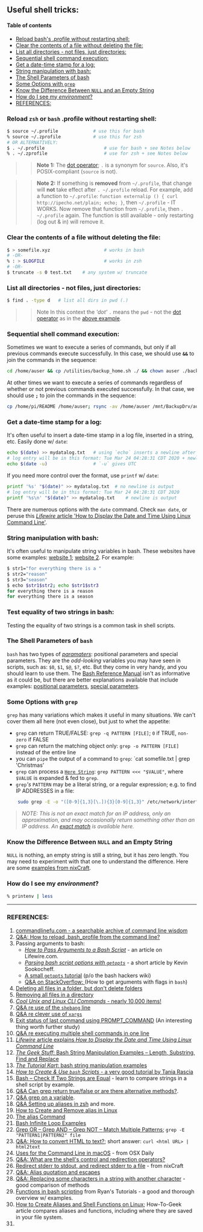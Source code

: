 ## Useful shell tricks:

#### Table of contents

* [Reload bash's .profile without restarting shell:](#reload-bashs-profile-without-restarting-shell)
* [Clear the contents of a file without deleting the file:](#clear-the-contents-of-a-file-without-deleting-the-file)
* [List all directories - not files, just directories:](#list-all-directories---not-files-just-directories)
* [Sequential shell command execution:](#sequential-shell-command-execution)
* [Get a date-time stamp for a log:](#get-a-date-time-stamp-for-a-log)
* [String manipulation with bash:](#string-manipulation-with-bash)
* [The Shell Parameters of bash](#the-shell-parameters-of-bash)
* [Some Options with `grep`](#some-options-with-grep) 
* [Know the Difference Between `NULL` and an Empty String](#know-the-difference-between-null-and-an-empty-string) 
* [How do I see my *environment*?](#how-do-i-see-my-environment)
* [REFERENCES:](#references)



### Reload `zsh` or `bash`  .profile without restarting shell:


```zsh
$ source ~/.profile				# use this for bash
% source ~/.zprofile			# use this for zsh
# OR ALTERNATIVELY: 
$ . ~/.profile						# use for bash + see Notes below 
% . ~/.zprofile						# use for zsh + see Notes below
```

>> **Note 1:** The [dot operator](https://ss64.com/bash/source.html); `.` is a synonym for `source`. Also, it's POSIX-compliant (`source` is not).

>> **Note 2:** If something is **removed** from `~/.profile`, that change will **not** take effect after `. ~/.profile` reload. For example, add a function to `~/.profile`: `function externalip () { curl http://ipecho.net/plain; echo; }`, then `~/.profile` - IT WORKS. Now remove that function from `~/.profile`, then `. ~/.profile` again. The function is still available - only restarting (log out & in) will remove it. 

### Clear the contents of a file without deleting the file:

```bash
$ > somefile.xyz					# works in bash
# -OR-
% : > $LOGFILE						# works in zsh
# -OR-
$ truncate -s 0 test.txt	# any system w/ truncate
```

### List all directories - not files, just directories:

```bash
$ find . -type d   # list all dirs in pwd (.)
```

> > Note In this context the *'dot'* `.` means the `pwd` - not the [dot operator](https://ss64.com/bash/source.html) as in the [above example](#reload-bashs-profile-without-restarting-shell). 

### Sequential shell command execution:

Sometimes we want to execute a series of commands, but only if all previous commands execute successfully. In this case, we should use **`&&`** to join the commands in the sequence: 

```bash
cd /home/auser && cp /utilities/backup_home.sh ./ && chown auser ./backup_home.sh
```
At other times we want to execute a series of commands regardless of whether or not previous commands executed successfully. In that case, we should use **`;`** to join the commands in the sequence:

```bash
cp /home/pi/README /home/auser; rsync -av /home/auser /mnt/BackupDrv/auser_backup/
```

### Get a date-time stamp for a log:

It's often useful to insert a date-time stamp in a log file, inserted in a string, etc. Easily done w/ `date`: 

```bash
echo $(date) >> mydatalog.txt   # using `echo` inserts a newline after the date & time 
# log entry will be in this format: Tue Mar 24 04:28:31 CDT 2020 + newline
echo $(date -u)                 # `-u` gives UTC 
```

If you need more control over the format, use `printf` w/ `date`:

```bash
printf '%s' "$(date)" >> mydatalog.txt	# no newline is output
# log entry will be in this format: Tue Mar 24 04:28:31 CDT 2020 
printf '%s\n' "$(date)" >> mydatalog.txt	# newline is output
```

There are numerous options with the `date` command. Check `man date`, or peruse this [*Lifewire* article 'How to Display the Date and Time Using Linux Command Line'](https://www.lifewire.com/display-date-time-using-linux-command-line-4032698). 

### String manipulation with bash:

It's often useful to manipulate string variables in bash. These websites have some examples: [website 1](https://www.tutorialkart.com/bash-shell-scripting/bash-string-manipulation-examples/); [website 2](https://www.thegeekstuff.com/2010/07/bash-string-manipulation/). For example:

```bash
$ str1="for everything there is a "
$ str2="reason"
$ str3="season"
$ echo $str1$str2; echo $str1$str3
for everything there is a reason
for everything there is a season
```

### Test equality of two strings in bash:

Testing the equality of two strings is a common task in shell scripts.



### The Shell Parameters of `bash`

`bash` has two types of [*paramaters*](https://www.gnu.org/software/bash/manual/bash.html#Shell-Parameters): positional parameters and special parameters. They are the *odd-looking* variables you may have seen in scripts, such as: `$0`, `$1`, `$@`, `$?`, etc.  But they come in very handy, and you should learn to use them. The [Bash Reference Manual](https://www.gnu.org/savannah-checkouts/gnu/bash/manual/bash.html) isn't as informative as it could be, but there are better explanations available that include examples: [positional parameters](https://www.thegeekstuff.com/2010/05/bash-shell-positional-parameters/), [special parameters](https://www.thegeekstuff.com/2010/05/bash-shell-special-parameters/). 

### Some Options with `grep`

`grep` has many variations which makes it useful in many situations. We can't cover them all here (not even close), but just to whet the appetite: 

* `grep` can return TRUE/FALSE: `grep -q PATTERN [FILE]`; `0` if TRUE, `non-zero` if FALSE
* `grep` can return the matching object only: `grep -o PATTERN [FILE]` instead of the entire line
* you can `pipe` the output of a command to `grep`:  `cat somefile.txt | grep 'Christmas' 
* `grep` can process a [`Here String`](https://linux.die.net/abs-guide/x15683.html):  `grep PATTERN <<< "$VALUE"`, where  `$VALUE` is expanded & fed to `grep`. 
* `grep`*'s* `PATTERN` may be a literal string, or a regular expression; e.g. to find IP ADDRESSES in a file: 

```bash
    sudo grep -E -o "([0-9]{1,3}[\.]){3}[0-9]{1,3}" /etc/network/interfaces
```

> *NOTE: This is not an exact match for an IP address, only an approximation, and may occasionally return something other than an IP address. An [exact match](https://www.regextester.com/22) is available here.* 



### Know the Difference Between `NULL` and an Empty String

`NULL` is nothing, an empty string is still a string, but it has zero length. You may need to experiment with that one to understand the difference. Here are some [examples from nixCraft](https://www.cyberciti.biz/faq/bash-shell-find-out-if-a-variable-has-null-value-or-not/).



### How do I see my *environment*?

```zsh
% printenv | less
```





<hr>

### REFERENCES:

1. [commandlinefu.com - a searchable archive of command line wisdom](https://www.commandlinefu.com/commands/browse)  
2. [Q&A: How to reload .bash_profile from the command line?](https://stackoverflow.com/questions/4608187/how-to-reload-bash-profile-from-the-command-line) 
3. Passing arguments to bash:
   - [*How to Pass Arguments to a Bash Script*](https://www.lifewire.com/pass-arguments-to-bash-script-2200571) - an article on Lifewire.com. 
   - [*Parsing bash script options with `getopts`*](https://sookocheff.com/post/bash/parsing-bash-script-arguments-with-shopts/) - a short article by Kevin Sookocheff. 
   - [A small `getopts` tutorial](https://wiki.bash-hackers.org/howto/getopts_tutorial) (p/o the bash hackers wiki) 
   - [Q&A on StackOverflow: ](https://stackoverflow.com/questions/7069682/how-to-get-arguments-with-flags-in-bash) (How to get arguments with flags in `bash`)
4. [Deleting all files in a folder, but don't delete folders](https://superuser.com/questions/52520/delete-all-files-in-a-folder-without-deleting-directories-os-x) 
5. [Removing all files in a directory](https://unix.stackexchange.com/questions/12593/how-to-remove-all-the-files-in-a-directory) 
6. [*Cool Unix and Linux CLI Commands* - nearly 10,000 items!](https://www.scribd.com/doc/232825009/Cool-Unix-CLI) 
7. [Q&A re use of the `shebang` line](https://unix.stackexchange.com/questions/517370/shebang-or-not-shebang) 
8. [Q&A re clever use of `xargs` ](https://unix.stackexchange.com/questions/518186/usage-of-touch-with-pipeline)  
9. [Exit status of last command using PROMPT_COMMAND](https://unix.stackexchange.com/questions/519680/exit-status-of-last-command-using-prompt-command) (An interesting thing worth further study) 
10. [Q&A re executing multiple shell commands in one line](https://stackoverflow.com/questions/13077241/execute-combine-multiple-linux-commands-in-one-line) 
11. [*Lifewire* article explains *How to Display the Date and Time Using Linux Command Line*](https://www.lifewire.com/display-date-time-using-linux-command-line-4032698) 
12. [*The Geek Stuff*: Bash String Manipulation Examples – Length, Substring, Find and Replace](https://www.thegeekstuff.com/2010/07/bash-string-manipulation/) 
13. [*The Tutorial Kart*: bash string manipulation examples](https://www.tutorialkart.com/bash-shell-scripting/bash-string-manipulation-examples/) 
14. [*How to Create & Use `bash` Scripts* - a very good tutorial by Tania Rascia](https://www.taniarascia.com/how-to-create-and-use-bash-scripts/) 
15. [Bash – Check If Two Strings are Equal](https://tecadmin.net/tutorial/bash/examples/check-if-two-strings-are-equal/) - learn to compare strings in a shell script by example.
16. [Q&A Can grep return true/false or are there alternative methods?](https://unix.stackexchange.com/questions/48535/can-grep-return-true-false-or-are-there-alternative-methods).
17. [Q&A grep on a variable](https://unix.stackexchange.com/questions/163810/grep-on-a-variable).
18. [Q&A Setting up aliases in zsh](https://askubuntu.com/questions/31216/setting-up-aliases-in-zsh) and more. 
19. [How to Create and Remove alias in Linux](https://linoxide.com/linux-how-to/create-remove-alias-linux/) 
20. [The alias Command](http://www.linfo.org/alias.html) 
21. [Bash Infinite Loop Examples](https://www.cyberciti.biz/faq/bash-infinite-loop/) 
22. [Grep OR – Grep AND – Grep NOT – Match Multiple Patterns](https://www.shellhacks.com/grep-or-grep-and-grep-not-match-multiple-patterns/); `grep -E "PATTERN1|PATTERN2" file`
23. [Q&A: How to convert HTML to text?](https://superuser.com/questions/673878/how-to-convert-html-to-text); short answer: `curl <html URL> | html2text` 
24. [Uses for the Command Line in macOS](https://osxdaily.com/category/command-line/)  - from OSX Daily
25. [Q&A: What are the shell's control and redirection operators?](https://unix.stackexchange.com/questions/159513/what-are-the-shells-control-and-redirection-operators) 
26. [Redirect stderr to stdout, and redirect stderr to a file](https://www.cyberciti.biz/faq/redirecting-stderr-to-stdout/) - from nixCraft
27. [Q&A: Alias quotation and escapes](https://raspberrypi.stackexchange.com/questions/111889/alias-quotation-and-escapes) 
28. [Q&A: Replacing some characters in a string with another character](https://stackoverflow.com/questions/2871181/replacing-some-characters-in-a-string-with-another-character) - good comparison of methods
29. [Functions in bash scripting](https://ryanstutorials.net/bash-scripting-tutorial/bash-functions.php) from Ryan's Tutorials - a good and thorough overview w/ examples.
30. [How to Create Aliases and Shell Functions on Linux](https://www.howtogeek.com/439736/how-to-create-aliases-and-shell-functions-on-linux/); How-To-Geek article compares aliases and functions, including where they are saved in your file system. 
31. 